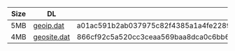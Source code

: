 |    Size   |     DL  | sha512sum |
|  ---  |  ---  |  ---  |
| 5MB | [geoip.dat](https://cdn.jsdelivr.net/gh/googleians/Rules@main/geoip.dat) | a01ac591b2ab037975c82f4385a1a4fe228909986d2e43ae8ff5e4e2abe3a6b01ccf70fa7947adbf6b5c11e0c6688efdeba7588f3bba47452470acd1eecb7d3d |
| 4MB | [geosite.dat](https://cdn.jsdelivr.net/gh/googleians/Rules@main/geosite.dat) | 866cf92c5a520cc3ceaa569baa8dca0c6bb6404a20b2dc2894038f3f74f7813c0575169f258b3ca5e0e637be73df5362a52d808e6c62cff48f3691ed8e52858c |
